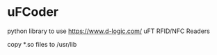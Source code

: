 # uFCoder
python library to use https://www.d-logic.com/ uFT RFID/NFC Readers

copy *.so files to /usr/lib
